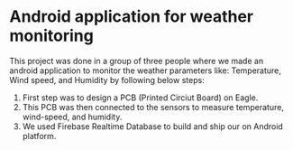 # Android application for weather monitoring

This project was done in a group of three people where we made an android application to monitor the weather parameters like: Temperature, Wind speed, and Humidity by following below steps:
  1. First step was to design a PCB (Printed Circiut Board) on Eagle.
  2. This PCB was then connected to the sensors to measure temperature, wind-speed, and humidity.
  3. We used Firebase Realtime Database to build and ship our on Android platform.
